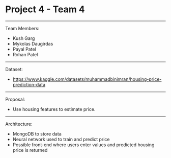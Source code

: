 # Project 4 - Team 4
-----
Team Members:
- Kush Garg
- Mykolas Daugirdas
- Payal Patel
- Rohan Patel
-----
Dataset:
- https://www.kaggle.com/datasets/muhammadbinimran/housing-price-prediction-data
-----
Proposal:
- Use housing features to estimate price.
-----
Architecture:
- MongoDB to store data
- Neural network used to train and predict price
- Possible front-end where users enter values and predicted housing price is returned
